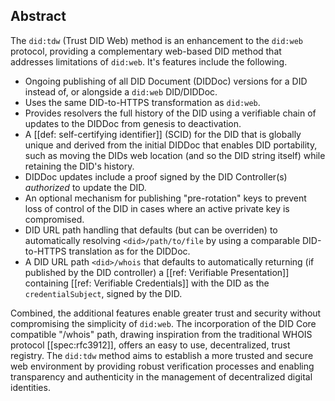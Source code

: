 ## Abstract

The `did:tdw` (Trust DID Web) method is an enhancement to the
`did:web` protocol, providing a complementary web-based DID method that addresses limitations
of `did:web`. It's features include the following.

- Ongoing publishing of all DID Document (DIDDoc) versions for a DID instead of,
  or alongside a `did:web` DID/DIDDoc.
- Uses the same DID-to-HTTPS transformation as `did:web`.
- Provides resolvers the full history of the DID using a verifiable chain of
  updates to the DIDDoc from genesis to deactivation.
- A [[def: self-certifying identifier]] (SCID) for the DID that is globally
  unique and derived from the initial DIDDoc that enables DID portability, such
  as moving the DIDs web location (and so the DID string itself) while retaining
  the DID's history.
- DIDDoc updates include a proof signed by the DID Controller(s) *authorized* to
  update the DID.
- An optional mechanism for publishing "pre-rotation" keys to prevent loss of
  control of the DID in cases where an active private key is compromised.
- DID URL path handling that defaults (but can be overriden) to automatically
  resolving `<did>/path/to/file` by using a comparable DID-to-HTTPS translation
  as for the DIDDoc.
- A DID URL path `<did>/whois` that defaults to automatically returning (if
  published by the DID controller) a [[ref: Verifiable Presentation]] containing
  [[ref: Verifiable Credentials]] with the DID as the `credentialSubject`,
  signed by the DID.

Combined, the additional features enable greater trust and security without
compromising the simplicity of `did:web`. The incorporation of the DID Core
compatible "/whois" path, drawing inspiration from the traditional WHOIS
protocol [[spec:rfc3912]], offers an easy to use, decentralized, trust registry.
The `did:tdw` method aims to establish a more trusted and secure web environment by
providing robust verification processes and enabling transparency and
authenticity in the management of decentralized digital identities.
